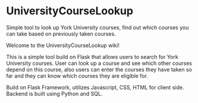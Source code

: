 # UniversityCourseLookup
Simple tool to look up York University courses, find out which courses you can take based on previously taken courses.

Welcome to the UniversityCourseLookup wiki!

This is a simple tool build on Flask that allows users to search for York University courses. User can look up a course and see which other courses depend on this course, also users can enter the courses they have taken so far and they can know which courses they are eligible for.

Build on Flask Framework, utilizes Javascript, CSS, HTML for client side. Backend is built using Python and SQL.
